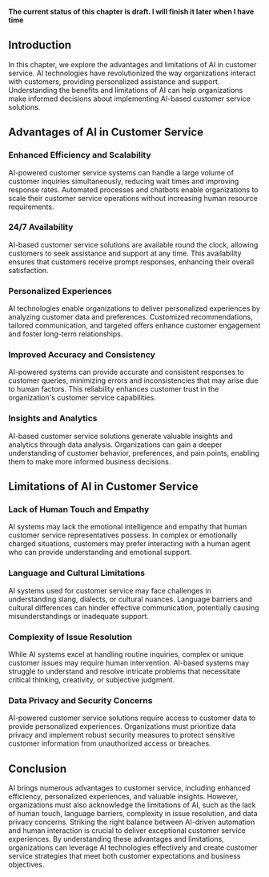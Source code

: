 **The current status of this chapter is draft. I will finish it later when I have time**

Introduction
------------

In this chapter, we explore the advantages and limitations of AI in customer service. AI technologies have revolutionized the way organizations interact with customers, providing personalized assistance and support. Understanding the benefits and limitations of AI can help organizations make informed decisions about implementing AI-based customer service solutions.

Advantages of AI in Customer Service
------------------------------------

### Enhanced Efficiency and Scalability

AI-powered customer service systems can handle a large volume of customer inquiries simultaneously, reducing wait times and improving response rates. Automated processes and chatbots enable organizations to scale their customer service operations without increasing human resource requirements.

### 24/7 Availability

AI-based customer service solutions are available round the clock, allowing customers to seek assistance and support at any time. This availability ensures that customers receive prompt responses, enhancing their overall satisfaction.

### Personalized Experiences

AI technologies enable organizations to deliver personalized experiences by analyzing customer data and preferences. Customized recommendations, tailored communication, and targeted offers enhance customer engagement and foster long-term relationships.

### Improved Accuracy and Consistency

AI-powered systems can provide accurate and consistent responses to customer queries, minimizing errors and inconsistencies that may arise due to human factors. This reliability enhances customer trust in the organization's customer service capabilities.

### Insights and Analytics

AI-based customer service solutions generate valuable insights and analytics through data analysis. Organizations can gain a deeper understanding of customer behavior, preferences, and pain points, enabling them to make more informed business decisions.

Limitations of AI in Customer Service
-------------------------------------

### Lack of Human Touch and Empathy

AI systems may lack the emotional intelligence and empathy that human customer service representatives possess. In complex or emotionally charged situations, customers may prefer interacting with a human agent who can provide understanding and emotional support.

### Language and Cultural Limitations

AI systems used for customer service may face challenges in understanding slang, dialects, or cultural nuances. Language barriers and cultural differences can hinder effective communication, potentially causing misunderstandings or inadequate support.

### Complexity of Issue Resolution

While AI systems excel at handling routine inquiries, complex or unique customer issues may require human intervention. AI-based systems may struggle to understand and resolve intricate problems that necessitate critical thinking, creativity, or subjective judgment.

### Data Privacy and Security Concerns

AI-powered customer service solutions require access to customer data to provide personalized experiences. Organizations must prioritize data privacy and implement robust security measures to protect sensitive customer information from unauthorized access or breaches.

Conclusion
----------

AI brings numerous advantages to customer service, including enhanced efficiency, personalized experiences, and valuable insights. However, organizations must also acknowledge the limitations of AI, such as the lack of human touch, language barriers, complexity in issue resolution, and data privacy concerns. Striking the right balance between AI-driven automation and human interaction is crucial to deliver exceptional customer service experiences. By understanding these advantages and limitations, organizations can leverage AI technologies effectively and create customer service strategies that meet both customer expectations and business objectives.

